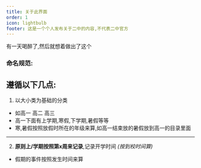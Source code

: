 ```yaml
---
title: 关于此界面
order: 1
icon: lightbulb
footer: 这是一个个人发布关于二中的内容,不代表二中官方
---
```


有一天喝醉了,然后就想着做出了这个  

### 命名规范:   
**遵循以下几点:**   
---
 1. 以大小类为基础的分类   
  - 如高一 高二 高三   
  - 高一下面有上学期,寒假,下学期,暑假等等   
  - 寒,暑假按照放假时所在的年级来算,如高一结束放的暑假放到高一的目录里面   
---
 2. **原则上/学期按照第x周来记录**,记录开学时间 *(按到校时间算)*      
- 假期的事件按照发生时间来算  
